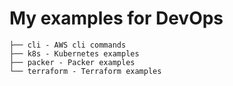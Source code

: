 # My examples for DevOps
```
├── cli - AWS cli commands
├── k8s - Kubernetes examples
├── packer - Packer examples
└── terraform - Terraform examples
```
